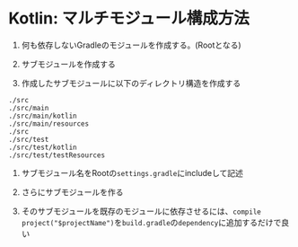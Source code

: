 # Kotlin: マルチモジュール構成方法 #

1. 何も依存しないGradleのモジュールを作成する。(Rootとなる)

1. サブモジュールを作成する

1. 作成したサブモジュールに以下のディレクトリ構造を作成する

```
./src
./src/main
./src/main/kotlin
./src/main/resources
./src
./src/test
./src/test/kotlin
./src/test/testResources
```

1. サブモジュール名をRootの`settings.gradle`にincludeして記述

1. さらにサブモジュールを作る

1. そのサブモジュールを既存のモジュールに依存させるには、`compile project("$projectName")`を`build.gradle`の`dependency`に追加するだけで良い

